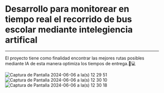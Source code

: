# Desarrollo para monitorear en tiempo real el recorrido de bus escolar mediante intelegiencia artifical
-----------------------------------------------
El proyecto tiene como finalidad encontrar las mejores rutas posibles mediante IA de esta manera optimiza los tiempos de entrega.📱💻

![Captura de Pantalla 2024-06-06 a la(s) 12 29 51](https://github.com/PabloLunaSanchez/bus_location/assets/113323847/c83829e4-7e4c-4dea-93bf-820e7bd53381)
![Captura de Pantalla 2024-06-06 a la(s) 12 30 10](https://github.com/PabloLunaSanchez/bus_location/assets/113323847/d9c3e851-972e-43d8-a502-7983fcd7ca00)
![Captura de Pantalla 2024-06-06 a la(s) 12 30 18](https://github.com/PabloLunaSanchez/bus_location/assets/113323847/0de6267c-32f7-4012-9e8a-9c6d28a95a11)



